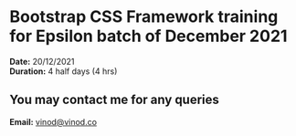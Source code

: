 # Bootstrap CSS Framework training for Epsilon batch of December 2021

<strong>Date:</strong> 20/12/2021<br>
<strong>Duration:</strong> 4 half days (4 hrs)<br>

## You may contact me for any queries

<strong>Email:</strong> vinod@vinod.co<br>

